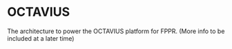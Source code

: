 # OCTAVIUS

The architecture to power the OCTAVIUS platform for FPPR. (More info to be included at a later time)
